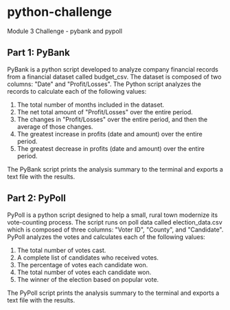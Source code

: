 # python-challenge
Module 3 Challenge - pybank and pypoll

## Part 1: PyBank
PyBank is a python script developed to analyze company financial records from a financial dataset called budget_csv. The dataset is composed of two columns: "Date" and "Profit/Losses". The Python script analyzes the records to calculate each of the following values:
1. The total number of months included in the dataset.
2. The net total amount of "Profit/Losses" over the entire period.
3. The changes in "Profit/Losses" over the entire period, and then the average of those changes.
4. The greatest increase in profits (date and amount) over the entire period.
5. The greatest decrease in profits (date and amount) over the entire period.

The PyBank script prints the analysis summary to the terminal and exports a text file with the results.

## Part 2: PyPoll
PyPoll is a python script designed to help a small, rural town modernize its vote-counting process. The script runs on poll data called election_data.csv which is composed of three columns: "Voter ID", "County", and "Candidate". PyPoll analyzes the votes and calculates each of the following values:
1. The total number of votes cast.
2. A complete list of candidates who received votes.
3. The percentage of votes each candidate won.
4. The total number of votes each candidate won.
5. The winner of the election based on popular vote.

The PyPoll script prints the analysis summary to the terminal and exports a text file with the results.
